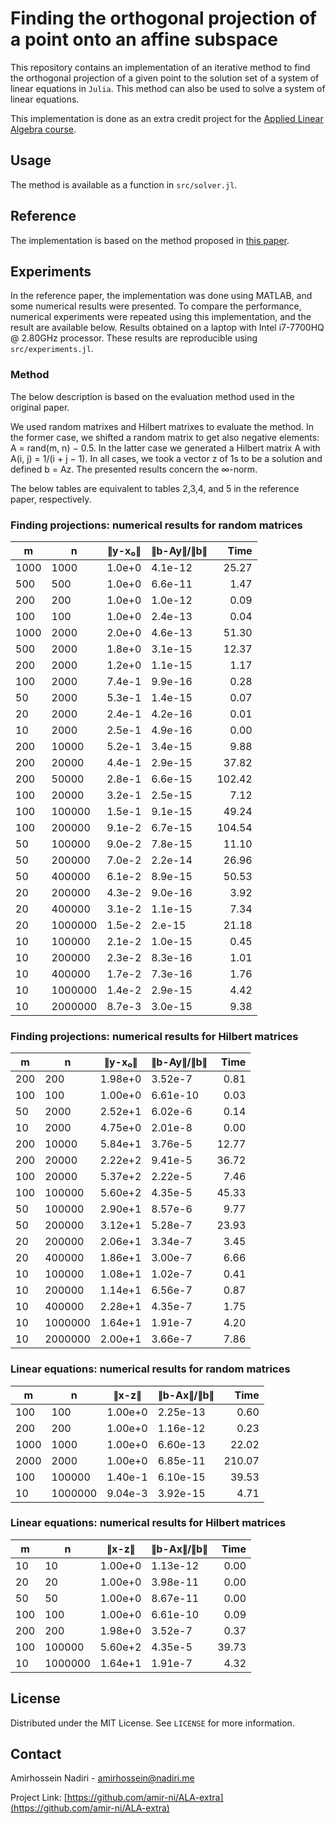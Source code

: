 # Finding the orthogonal projection of a point onto an affine subspace

This repository contains an implementation of an iterative method to find the orthogonal projection of a given point to the solution set of a system of linear equations in `Julia`. This method can also be used to solve a system of linear equations.

This implementation is done as an extra credit project for the [Applied Linear Algebra course](http://sharif.edu/~mtefagh/ala/home.html).

## Usage

The method is available as a function in `src/solver.jl`.

## Reference

The implementation is based on the method proposed in [this paper](https://www.sciencedirect.com/science/article/pii/S0024379506005040).

## Experiments

In the reference paper, the implementation was done using MATLAB, and some numerical results were presented. To compare the performance, numerical experiments were repeated using this implementation, and the result are available below. Results obtained on a laptop with Intel i7-7700HQ @ 2.80GHz processor. These results are reproducible using `src/experiments.jl`.

### Method

The below description is based on the evaluation method used in the original paper.

We used random matrixes and Hilbert matrixes to evaluate the method. In the former case, we shifted a random matrix to get also negative elements: A = rand(m, n) − 0.5. In the latter case we generated a Hilbert matrix A with A(i, j) = 1/(i + j − 1). In all cases, we took a vector z of 1s to be a solution and defined b = Az. The presented results concern the ∞-norm.

The below tables are equivalent to tables 2,3,4, and 5 in the reference paper, respectively.

### Finding projections: numerical results for random matrices

m | n | ∥y-x₀∥ | ∥b-Ay∥/∥b∥ | Time
--- | --- | --- | --- |---:
1000 | 1000 | 1.0e+0 | 4.1e-12 | 25.27
500 | 500 | 1.0e+0 | 6.6e-11 | 1.47
200 | 200 | 1.0e+0 | 1.0e-12 | 0.09
100 | 100 | 1.0e+0 | 2.4e-13 | 0.04
1000 | 2000 | 2.0e+0 | 4.6e-13 | 51.30
500 | 2000 | 1.8e+0 | 3.1e-15 | 12.37
200 | 2000 | 1.2e+0 | 1.1e-15 | 1.17
100 | 2000 | 7.4e-1 | 9.9e-16 | 0.28
50 | 2000 | 5.3e-1 | 1.4e-15 | 0.07
20 | 2000 | 2.4e-1 | 4.2e-16 | 0.01
10 | 2000 | 2.5e-1 | 4.9e-16 | 0.00
200 | 10000 | 5.2e-1 | 3.4e-15 | 9.88
200 | 20000 | 4.4e-1 | 2.9e-15 | 37.82
200 | 50000 | 2.8e-1 | 6.6e-15 | 102.42
100 | 20000 | 3.2e-1 | 2.5e-15 | 7.12
100 | 100000 | 1.5e-1 | 9.1e-15 | 49.24
100 | 200000 | 9.1e-2 | 6.7e-15 | 104.54
50 | 100000 | 9.0e-2 | 7.8e-15 | 11.10
50 | 200000 | 7.0e-2 | 2.2e-14 | 26.96
50 | 400000 | 6.1e-2 | 8.9e-15 | 50.53
20 | 200000 | 4.3e-2 | 9.0e-16 | 3.92
20 | 400000 | 3.1e-2 | 1.1e-15 | 7.34
20 | 1000000 | 1.5e-2 | 2.e-15 | 21.18
10 | 100000 | 2.1e-2 | 1.0e-15 | 0.45
10 | 200000 | 2.3e-2 | 8.3e-16 | 1.01
10 | 400000 | 1.7e-2 | 7.3e-16 | 1.76
10 | 1000000 | 1.4e-2 | 2.9e-15 | 4.42
10 | 2000000 | 8.7e-3 | 3.0e-15 | 9.38

### Finding projections: numerical results for Hilbert matrices

m | n | ∥y-x₀∥ | ∥b-Ay∥/∥b∥ | Time
--- | --- | --- | --- |---:
200 | 200 | 1.98e+0 | 3.52e-7 | 0.81
100 | 100 | 1.00e+0 | 6.61e-10 | 0.03
50 | 2000 | 2.52e+1 | 6.02e-6 | 0.14
10 | 2000 | 4.75e+0 | 2.01e-8 | 0.00
200 | 10000 | 5.84e+1 | 3.76e-5 | 12.77
200 | 20000 | 2.22e+2 | 9.41e-5 | 36.72
100 | 20000 | 5.37e+2 | 2.22e-5 | 7.46
100 | 100000 | 5.60e+2 | 4.35e-5 | 45.33
50 | 100000 | 2.90e+1 | 8.57e-6 | 9.77
50 | 200000 | 3.12e+1 | 5.28e-7 | 23.93
20 | 200000 | 2.06e+1 | 3.34e-7 | 3.45
20 | 400000 | 1.86e+1 | 3.00e-7 | 6.66
10 | 100000 | 1.08e+1 | 1.02e-7 | 0.41
10 | 200000 | 1.14e+1 | 6.56e-7 | 0.87
10 | 400000 | 2.28e+1 | 4.35e-7 | 1.75
10 | 1000000 | 1.64e+1 | 1.91e-7 | 4.20
10 | 2000000 | 2.00e+1 | 3.66e-7 | 7.86

### Linear equations: numerical results for random matrices

m | n | ∥x-z∥ | ∥b-Ax∥/∥b∥ | Time
--- | --- | --- | --- |---:
100 | 100 | 1.00e+0 | 2.25e-13 | 0.60
200 | 200 | 1.00e+0 | 1.16e-12 | 0.23
1000 | 1000 | 1.00e+0 | 6.60e-13 | 22.02
2000 | 2000 | 1.00e+0 | 6.85e-11 | 210.07
100 | 100000 | 1.40e-1 | 6.10e-15 | 39.53
10 | 1000000 | 9.04e-3 | 3.92e-15 | 4.71

### Linear equations: numerical results for Hilbert matrices

m | n | ∥x-z∥ | ∥b-Ax∥/∥b∥ | Time
--- | --- | --- | --- |---:
10 | 10 | 1.00e+0 | 1.13e-12 | 0.00
20 | 20 | 1.00e+0 | 3.98e-11 | 0.00
50 | 50 | 1.00e+0 | 8.67e-11 | 0.00
100 | 100 | 1.00e+0 | 6.61e-10 | 0.09
200 | 200 | 1.98e+0 | 3.52e-7 | 0.37
100 | 100000 | 5.60e+2 | 4.35e-5 | 39.73
10 | 1000000 | 1.64e+1 | 1.91e-7 | 4.32

## License

Distributed under the MIT License. See `LICENSE` for more information.

## Contact

Amirhossein Nadiri - amirhossein@nadiri.me

Project Link: [https://github.com/amir-ni/ALA-extra](https://github.com/amir-ni/ALA-extra)